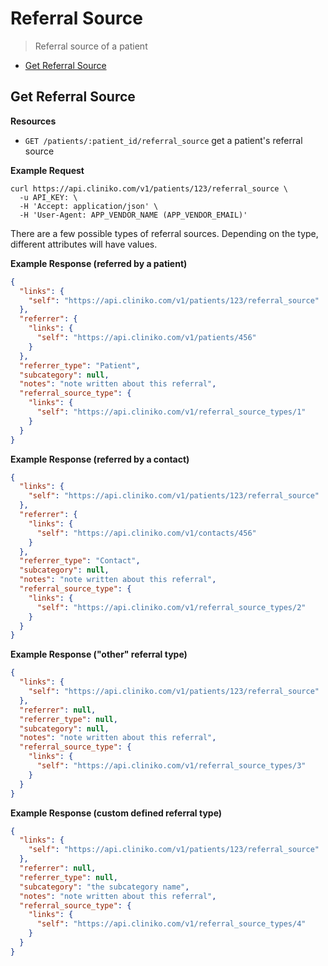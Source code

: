 Referral Source
============
> Referral source of a patient

* [Get Referral Source](#get-referral-source "This will return a patient's referral source.")

Get Referral Source
------------

**Resources**
* ```GET /patients/:patient_id/referral_source``` get a patient's referral source

**Example Request**
```shell
curl https://api.cliniko.com/v1/patients/123/referral_source \
  -u API_KEY: \
  -H 'Accept: application/json' \
  -H 'User-Agent: APP_VENDOR_NAME (APP_VENDOR_EMAIL)'
```

There are a few possible types of referral sources. Depending on the type, different attributes will have values.

**Example Response (referred by a patient)**
```json
{
  "links": {
    "self": "https://api.cliniko.com/v1/patients/123/referral_source"
  },
  "referrer": {
    "links": {
      "self": "https://api.cliniko.com/v1/patients/456"
    }
  },
  "referrer_type": "Patient",
  "subcategory": null,
  "notes": "note written about this referral",
  "referral_source_type": {
    "links": {
      "self": "https://api.cliniko.com/v1/referral_source_types/1"
    }
  }
}
```

**Example Response (referred by a contact)**
```json
{
  "links": {
    "self": "https://api.cliniko.com/v1/patients/123/referral_source"
  },
  "referrer": {
    "links": {
      "self": "https://api.cliniko.com/v1/contacts/456"
    }
  },
  "referrer_type": "Contact",
  "subcategory": null,
  "notes": "note written about this referral",
  "referral_source_type": {
    "links": {
      "self": "https://api.cliniko.com/v1/referral_source_types/2"
    }
  }
}
```

**Example Response ("other" referral type)**
```json
{
  "links": {
    "self": "https://api.cliniko.com/v1/patients/123/referral_source"
  },
  "referrer": null,
  "referrer_type": null,
  "subcategory": null,
  "notes": "note written about this referral",
  "referral_source_type": {
    "links": {
      "self": "https://api.cliniko.com/v1/referral_source_types/3"
    }
  }
}
```

**Example Response (custom defined referral type)**
```json
{
  "links": {
    "self": "https://api.cliniko.com/v1/patients/123/referral_source"
  },
  "referrer": null,
  "referrer_type": null,
  "subcategory": "the subcategory name",
  "notes": "note written about this referral",
  "referral_source_type": {
    "links": {
      "self": "https://api.cliniko.com/v1/referral_source_types/4"
    }
  }
}
```

